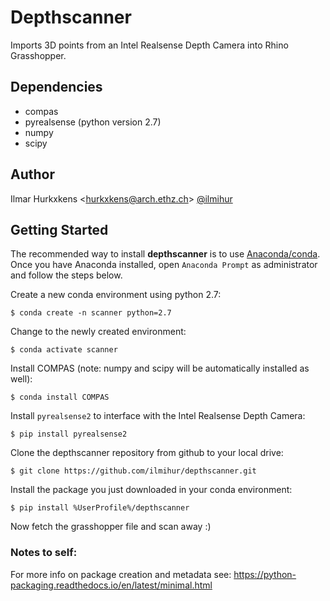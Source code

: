 # Depthscanner
Imports 3D points from an Intel Realsense Depth Camera into Rhino Grasshopper.

## Dependencies
- compas
- pyrealsense (python version 2.7)
- numpy
- scipy

## Author

Ilmar Hurkxkens <<hurkxkens@arch.ethz.ch>> [@ilmihur](https://github.com/ilmihur/)

## Getting Started

The recommended way to install **depthscanner** is to use [Anaconda/conda](https://conda.io/docs/). Once you have Anaconda installed, open `Anaconda Prompt` as administrator and follow the steps below.

Create a new conda environment using python 2.7: 

    $ conda create -n scanner python=2.7
    
Change to the newly created environment: 

    $ conda activate scanner
    
Install COMPAS (note: numpy and scipy will be automatically installed as well): 

    $ conda install COMPAS
    
Install `pyrealsense2` to interface with the Intel Realsense Depth Camera: 
    
    $ pip install pyrealsense2
    
Clone the depthscanner repository from github to your local drive: 
    
    $ git clone https://github.com/ilmihur/depthscanner.git
    
Install the package you just downloaded in your conda environment: 
    
    $ pip install %UserProfile%/depthscanner
    
Now fetch the grasshopper file and scan away :)


### Notes to self:
For more info on package creation and metadata see:
https://python-packaging.readthedocs.io/en/latest/minimal.html
